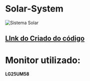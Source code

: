 # Solar-System

![Sistema Solar](https://i.imgur.com/DD84yXg.png)

## [LInk do Criado do código](https://terminalroot.com.br/2021/04/sistema-solar-feito-com-html-css-e-javascript-puro.html?fbclid=IwAR2vZnQWejo31iH74myLFso-dETw-a09uaQ5S3tE2cd-1v7s82nybtDM03o)

# Monitor utilizado: 
**LG25UM58**


